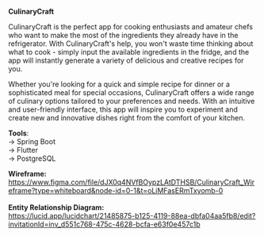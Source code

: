 **CulinaryCraft**

CulinaryCraft is the perfect app for cooking enthusiasts and amateur chefs who want to make the most of the ingredients they already have in the refrigerator. With CulinaryCraft's help, you won't waste time thinking about what to cook - simply input the available ingredients in the fridge, and the app will instantly generate a variety of delicious and creative recipes for you.

Whether you're looking for a quick and simple recipe for dinner or a sophisticated meal for special occasions, CulinaryCraft offers a wide range of culinary options tailored to your preferences and needs. With an intuitive and user-friendly interface, this app will inspire you to experiment and create new and innovative dishes right from the comfort of your kitchen.

**Tools**: <br />
-> Spring Boot <br />
-> Flutter <br />
-> PostgreSQL <br />

**Wireframe:**<br />
https://www.figma.com/file/dJX0q4NVfBOypzLAtDTHSB/CulinaryCraft_Wireframe?type=whiteboard&node-id=0-1&t=oLiMFasERmTxyomb-0<br /><br />
**Entity Relationship Diagram:**<br />
https://lucid.app/lucidchart/21485875-b125-4119-88ea-dbfa04aa5fb8/edit?invitationId=inv_d551c768-475c-4628-bcfa-e63f0e457c1b
